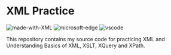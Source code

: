 # XML Practice
![made-with-XML](https://img.shields.io/badge/Made%20with-XML-0078D4.svg)
![microsoft-edge](https://img.shields.io/badge/Microsoft_Edge-0078D7?logo=Microsoft-edge&logoColor=white)
![vscode](https://img.shields.io/badge/Visual_Studio_Code-0078D4?logo=visual%20studio%20code&logoColor=white)

This repository contains my source code for practicing XML and Understanding Basics of XML, XSLT, XQuery and XPath.